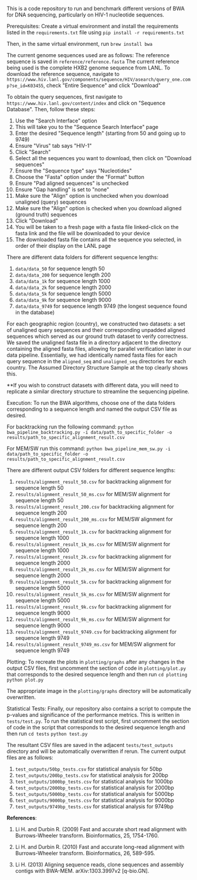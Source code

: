 This is a code repository to run and benchmark different versions of BWA for DNA sequencing, particularly on HIV-1 nucleotide sequences.

Prerequisites:
Create a virtual environment and install the requirements listed in the `requirements.txt` file using
`pip install -r requirements.txt`

Then, in the same virtual environment, run
`brew install bwa`

The current genome sequences used are as follows:
The reference sequence is saved in `reference/reference.fasta`
The current reference being used is the complete HXB2 genome sequence from LANL. 
To download the reference sequence, navigate to `https://www.hiv.lanl.gov/components/sequence/HIV/asearch/query_one.comp?se_id=K03455`, check "Entire Sequence" and click "Download"


To obtain the query sequences, first navigate to `https://www.hiv.lanl.gov/content/index` and click on "Sequence Database". Then, follow these steps:
1) Use the "Search Interface" option 
2) This will take you to the "Sequence Search Interface" page
3) Enter the desired "Sequence length" (starting from 50 and going up to 9749)
4) Ensure "Virus" tab says "HIV-1"
5) Click "Search"
6) Select all the sequences you want to download, then click on "Download sequences"
7) Ensure the "Sequence type" says "Nucleotides"
8) Choose the "Fasta" option under the "Format" button
9) Ensure "Pad aligned sequences" is unchecked 
10) Ensure "Gap handling" is set to "none"
11) Make sure the "Align" option is unchecked when you download unaligned (query) sequences
12) Make sure the "Align" option is checked when you download aligned (ground truth) sequences
13) Click "Download" 
14) You will be taken to a fresh page with a fasta file linked-click on the fasta link and the file will be downloaded to your device
15) The downloaded fasta file contains all the sequence you selected, in order of their display on the LANL page

There are different data folders for different sequence lengths:
1) `data/data_50` for sequence length 50
2) `data/data_200` for sequence length 200
3) `data/data_1k` for sequence length 1000
4) `data/data_2k` for sequence length 2000
5) `data/data_5k` for sequence length 5000
6) `data/data_9k` for sequence length 9000
7) `data/data_9749` for sequence length 9749 (the longest sequence found in the database)

For each geographic region (country), we constructed two datasets: a set of unaligned query sequences and their corresponding unpadded aligned sequences which served as our ground truth dataset to verify correctness. We saved the unaligned fasta file in a directory adjacent to the directory containing the aligned fasta files, allowing for parallel verification later in our data pipeline. Essentially, we had identically named fasta files for each query sequence in the `aligned_seq` and `unaligned_seq` directories for each country. The Assumed Directory Structure Sample at the top clearly shows this.


**If you wish to construct datasets with different data, you will need to replicate a similar directory structure to streamline the sequencing pipeline.

Execution:
To run the BWA algorithms, choose one of the data folders corresponding to a sequence length and named the output CSV file as desired.

For backtracking run the following command:
`python bwa_pipeline_backtracking.py -i data/path_to_specific_folder -o results/path_to_specific_alignment_result.csv`

For MEM/SW run this command:
`python bwa_pipeline_mem_sw.py -i data/path_to_specific_folder -o results/path_to_specific_alignment_result.csv`

There are different output CSV folders for different sequence lengths:
1) `results/alignment_result_50.csv` for backtracking alignment for sequence length 50
2) `results/alignment_result_50_ms.csv` for MEM/SW alignment for sequence length 50
3) `results/alignment_result_200.csv` for backtracking alignment for sequence length 200
4) `results/alignment_result_200_ms.csv` for MEM/SW alignment for sequence length 200
5) `results/alignment_result_1k.csv` for backtracking alignment for sequence length 1000
6) `results/alignment_result_1k_ms.csv` for MEM/SW alignment for sequence length 1000
7) `results/alignment_result_2k.csv` for backtracking alignment for sequence length 2000
8) `results/alignment_result_2k_ms.csv` for MEM/SW alignment for sequence length 2000
9) `results/alignment_result_5k.csv` for backtracking alignment for sequence length 5000
10) `results/alignment_result_5k_ms.csv` for MEM/SW alignment for sequence length 5000
11) `results/alignment_result_9k.csv` for backtracking alignment for sequence length 9000
12) `results/alignment_result_9k_ms.csv` for MEM/SW alignment for sequence length 9000
13) `results/alignment_result_9749.csv` for backtracking alignment for sequence length 9749
14) `results/alignment_result_9749_ms.csv` for MEM/SW alignment for sequence length 9749

Plotting:
To recreate the plots in `plotting/graphs` after any changes in the output CSV files,
first uncomment the section of code in `plotting/plot.py` that corresponds to the desired sequence length and then run
`cd plotting`
`python plot.py`

The appropriate image in the `plotting/graphs` directory will be automatically overwritten.

Statistical Tests:
Finally, our repository also contains a script to compute the p-values and significance of the performance metrics. This is written in `tests/test.py`.
To run the statistical test script, first uncomment the section of code in the script that corresponds to the desired sequence length and then run
`cd tests`
`python test.py`

The resultant CSV files are saved in the adjacent `tests/test_outputs` directory and will be automatically overwritten if rerun. The current output files are as follows:
1) `test_outputs/50bp_tests.csv` for statistical analysis for 50bp
2) `test_outputs/200bp_tests.csv` for statistical analysis for 200bp
3) `test_outputs/1000bp_tests.csv` for statistical analysis for 1000bp
4) `test_outputs/2000bp_tests.csv` for statistical analysis for 2000bp
5) `test_outputs/5000bp_tests.csv` for statistical analysis for 5000bp
6) `test_outputs/9000bp_tests.csv` for statistical analysis for 9000bp
7) `test_outputs/9749bp_tests.csv` for statistical analysis for 9749bp

**References**:
1) Li H. and Durbin R. (2009) Fast and accurate short read alignment with Burrows-Wheeler transform. Bioinformatics, 25, 1754-1760.

2) Li H. and Durbin R. (2010) Fast and accurate long-read alignment with Burrows-Wheeler transform. Bioinformatics, 26, 589-595.

3) Li H. (2013) Aligning sequence reads, clone sequences and assembly contigs with BWA-MEM. arXiv:1303.3997v2 [q-bio.GN].
